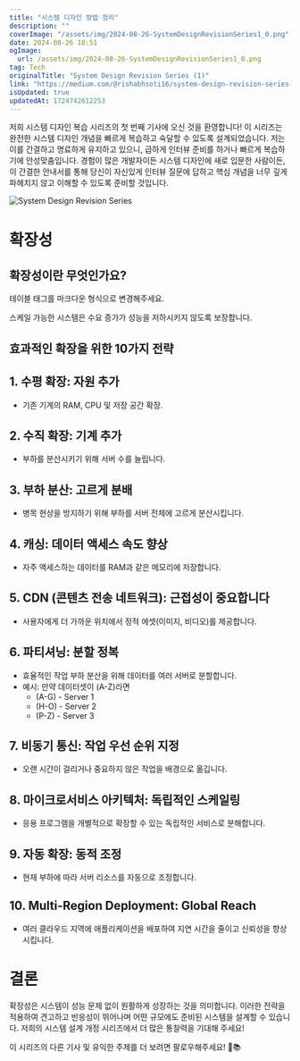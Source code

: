 ```yaml
---
title: "시스템 디자인 방법 정리"
description: ""
coverImage: "/assets/img/2024-08-26-SystemDesignRevisionSeries1_0.png"
date: 2024-08-26 18:51
ogImage: 
  url: /assets/img/2024-08-26-SystemDesignRevisionSeries1_0.png
tag: Tech
originalTitle: "System Design Revision Series (1)"
link: "https://medium.com/@rishabhsoti16/system-design-revision-series-1-f1496291fc69"
isUpdated: true
updatedAt: 1724742612253
---
```



저희 시스템 디자인 복습 시리즈의 첫 번째 기사에 오신 것을 환영합니다! 이 시리즈는 완전한 시스템 디자인 개념을 빠르게 복습하고 숙달할 수 있도록 설계되었습니다. 저는 이를 간결하고 명료하게 유지하고 있으니, 급하게 인터뷰 준비를 하거나 빠르게 복습하기에 안성맞춤입니다. 경험이 많은 개발자이든 시스템 디자인에 새로 입문한 사람이든, 이 간결한 안내서를 통해 당신이 자신있게 인터뷰 질문에 답하고 핵심 개념을 너무 깊게 파헤치지 않고 이해할 수 있도록 준비할 것입니다.

![System Design Revision Series](/assets/img/2024-08-26-SystemDesignRevisionSeries1_0.png)

# 확장성

## 확장성이란 무엇인가요?

<div class="content-ad"></div>

테이블 태그를 마크다운 형식으로 변경해주세요.

<div class="content-ad"></div>

스케일 가능한 시스템은 수요 증가가 성능을 저하시키지 않도록 보장합니다.

## 효과적인 확장을 위한 10가지 전략

## 1. 수평 확장: 자원 추가

- 기존 기계의 RAM, CPU 및 저장 공간 확장.

<div class="content-ad"></div>

## 2. 수직 확장: 기계 추가

- 부하를 분산시키기 위해 서버 수를 늘립니다.

## 3. 부하 분산: 고르게 분배

- 병목 현상을 방지하기 위해 부하를 서버 전체에 고르게 분산시킵니다.

<div class="content-ad"></div>

## 4. 캐싱: 데이터 액세스 속도 향상

- 자주 액세스하는 데이터를 RAM과 같은 메모리에 저장합니다.

## 5. CDN (콘텐츠 전송 네트워크): 근접성이 중요합니다

- 사용자에게 더 가까운 위치에서 정적 에셋(이미지, 비디오)를 제공합니다.

<div class="content-ad"></div>

## 6. 파티셔닝: 분할 정복

- 효율적인 작업 부하 분산을 위해 데이터를 여러 서버로 분할합니다.
- 예시: 만약 데이터셋이 (A-Z)라면
  - (A-G) - Server 1
  - (H-O) - Server 2
  - (P-Z) - Server 3

## 7. 비동기 통신: 작업 우선 순위 지정

- 오랜 시간이 걸리거나 중요하지 않은 작업을 배경으로 옮깁니다.

<div class="content-ad"></div>

## 8. 마이크로서비스 아키텍처: 독립적인 스케일링

- 응용 프로그램을 개별적으로 확장할 수 있는 독립적인 서비스로 분해합니다.

## 9. 자동 확장: 동적 조정

- 현재 부하에 따라 서버 리소스를 자동으로 조정합니다.

<div class="content-ad"></div>

## 10. Multi-Region Deployment: Global Reach

- 여러 클라우드 지역에 애플리케이션을 배포하여 지연 시간을 줄이고 신뢰성을 향상시킵니다.

# 결론

확장성은 시스템이 성능 문제 없이 원활하게 성장하는 것을 의미합니다. 이러한 전략을 적용하여 견고하고 반응성이 뛰어나며 어떤 규모에도 준비된 시스템을 설계할 수 있습니다. 저희의 시스템 설계 개정 시리즈에서 더 많은 통찰력을 기대해 주세요!

<div class="content-ad"></div>

이 시리즈의 다른 기사 및 유익한 주제를 더 보려면 팔로우해주세요! 🚀📚